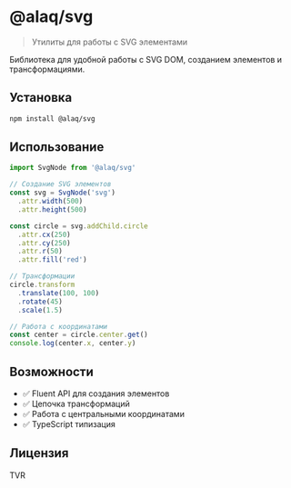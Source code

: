 # @alaq/svg

> Утилиты для работы с SVG элементами

Библиотека для удобной работы с SVG DOM, созданием элементов и трансформациями.

## Установка

```bash
npm install @alaq/svg
```

## Использование

```typescript
import SvgNode from '@alaq/svg'

// Создание SVG элементов
const svg = SvgNode('svg')
  .attr.width(500)
  .attr.height(500)

const circle = svg.addChild.circle
  .attr.cx(250)
  .attr.cy(250)
  .attr.r(50)
  .attr.fill('red')

// Трансформации
circle.transform
  .translate(100, 100)
  .rotate(45)
  .scale(1.5)

// Работа с координатами
const center = circle.center.get()
console.log(center.x, center.y)
```

## Возможности

- ✅ Fluent API для создания элементов
- ✅ Цепочка трансформаций
- ✅ Работа с центральными координатами
- ✅ TypeScript типизация

## Лицензия

TVR
